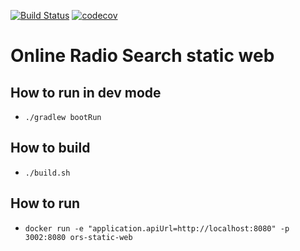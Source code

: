 [![Build Status](https://travis-ci.org/modestukasai/online-radio-search-static-web.svg?branch=master)](https://travis-ci.org/modestukasai/online-radio-search-static-web)
[![codecov](https://codecov.io/gh/modestukasai/online-radio-search-static-web/branch/master/graph/badge.svg)](https://codecov.io/gh/modestukasai/online-radio-search-static-web)

# Online Radio Search static web

## How to run in dev mode
* `./gradlew bootRun`

## How to build
* `./build.sh`

## How to run
* `docker run -e "application.apiUrl=http://localhost:8080" -p 3002:8080 ors-static-web`